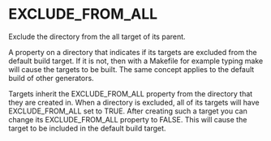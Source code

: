   

# EXCLUDE_FROM_ALL  
Exclude the directory from the all target of its parent.  

A property on a directory that indicates if its targets are excluded
from the default build target.  If it is not, then with a Makefile for
example typing make will cause the targets to be built.  The same
concept applies to the default build of other generators.  

Targets inherit the EXCLUDE_FROM_ALL property from the directory
that they are created in. When a directory is excluded, all of its targets will
have EXCLUDE_FROM_ALL set to TRUE. After creating such a target
you can change its EXCLUDE_FROM_ALL property to FALSE. This
will cause the target to be included in the default build target.  

